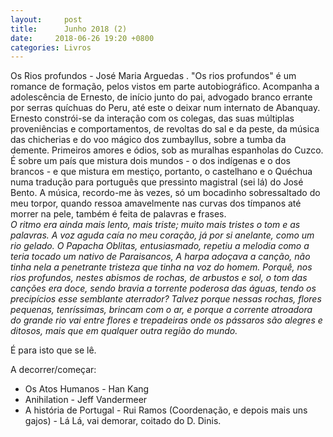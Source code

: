 ```yaml
---
layout:     post
title:      Junho 2018 (2)
date:     2018-06-26 19:20 +0800
categories: Livros
---
```


Os Rios profundos - José Maria Arguedas . "Os rios profundos" é um romance de formação, pelos vistos em parte autobiográfico. Acompanha a adolescência de Ernesto, de início junto do pai, advogado branco errante por serras quíchuas do Peru, até este o deixar num internato de Abanquay. Ernesto constrói-se da interação com os colegas, das suas múltiplas proveniências e comportamentos, de revoltas do sal e da peste, da música das chicherias e do voo mágico dos zumbayllus, sobre a tumba da demente. Primeiros amores e ódios, sob as muralhas espanholas do Cuzco.  É sobre um país que mistura dois mundos - o dos indígenas e o dos brancos - e que mistura em mestiço, portanto, o castelhano e o Quéchua numa tradução para português que pressinto magistral (sei lá) do José Bento. A música, recordo-me às vezes, só um bocadinho sobressaltado do meu torpor, quando ressoa amavelmente nas curvas dos tímpanos até morrer na pele, também é feita de palavras e frases.  
_O ritmo era ainda mais lento, mais triste; muito mais tristes o tom e as palavras. A voz aguda caía no meu coração, já por si anelante, como um rio gelado. O Papacha Oblitas, entusiasmado, repetiu a melodia como a teria tocado um nativo de Paraisancos, A harpa adoçava a canção, não tinha nela a penetrante tristeza que tinha na voz do homem. Porquê, nos rios profundos, nestes abismos de rochas, de arbustos e sol, o tom das canções era doce, sendo bravia a torrente poderosa das águas, tendo os precipícios esse semblante aterrador? Talvez porque nessas rochas, flores pequenas, tenríssimas, brincam com o ar, e porque a corrente atroadora do grande rio vai entre flores e trepadeiras onde os pássaros são alegres e ditosos, mais que em qualquer outra região do mundo._

É para isto que se lê.


A decorrer/começar: 
- Os Atos Humanos - Han Kang
- Anihilation - Jeff Vandermeer
- A história de Portugal - Rui Ramos (Coordenação, e depois mais uns gajos) - Lá Lá, vai demorar, coitado do D. Dinis. 
